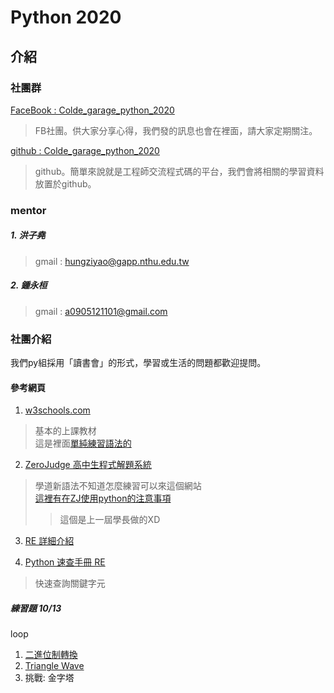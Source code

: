 # Python 2020
## 介紹
### 社團群
 [FaceBook : Colde_garage_python_2020](https://www.facebook.com/search/top?q=colde_garage_python_2020) 
> FB社團。供大家分享心得，我們發的訊息也會在裡面，請大家定期關注。 

 [github : Colde_garage_python_2020](https://github.com/erwin11115/Colde_garage_python_2020)
> github。簡單來說就是工程師交流程式碼的平台，我們會將相關的學習資料放置於github。
### mentor
##### 1. 洪子堯
> gmail : hungziyao@gapp.nthu.edu.tw 
##### 2. 鍾永桓
> gmail : a0905121101@gmail.com
### 社團介紹
 我們py組採用「讀書會」的形式，學習或生活的問題都歡迎提問。
#### 參考網頁
 1. [w3schools.com](
https://www.w3schools.com/python/default.asp)
> 基本的上課教材 \
> 這是裡面[單純練習語法的](https://www.w3schools.com/python/exercise.asp)
 2. [ZeroJudge 高中生程式解題系統](https://zerojudge.tw/)
> 學道新語法不知道怎麼練習可以來這個網站 \
> [這裡有在ZJ使用python的注意事項](https://github.com/erwin11115/colde_garage_python_2019/blob/master/zj_exercise/2019_10_31.md)
> > 這個是上一屆學長做的XD
3. [RE 詳細介紹](https://docs.python.org/3/library/re.html)

4. [Python 速查手冊 RE](http://kaiching.org/pydoing/py/python-library-re.html/)
> 快速查詢關鍵字元



##### 練習題 10/13 
loop 
1. [二進位制轉換](https://zerojudge.tw/ShowProblem?problemid=a034&fbclid=IwAR2drIYH84dBziD2jIuharq3TMIi1s70GtD2reL2LzCxxKSUA80bNY050j0)
2. [Triangle Wave](https://zerojudge.tw/ShowProblem?problemid=c013&fbclid=IwAR3N0X1QJB49VhIyoBATSsITnwH1h0VRd041oERDpEQhJHEn4mlXplZwcV8)
3. 挑戰: 金字塔


